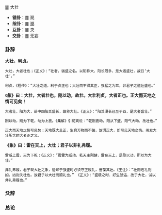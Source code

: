 ䷡ 大壮

+ **错卦**：䷓ 观
+ **综卦**：䷠ 遯
+ **互卦**：䷪ 夬
+ **交卦**：䷘ 无妄

### 卦辞

**大壮，利贞。**

```
大壮，大者壮也；《正义》：“壮者，强盛之名。以阳称大，阳长既多，是大者盛壮，故曰‘大壮’。”

利贞，《程传》：“大壮之道，利于贞正也；大壮而不得其正，强猛之为耳，非君子之道壮盛也。”
```

《**彖》曰：大壮，大者壮也。刚以动，故壮。大壮利贞，大者正也。正大而天地之情可见矣！**

```
大者壮，阳为大，卦中四阳爻盛长，故称大壮。《正义》：“阳爻浸长已至于四，是大者盛壮。”

刚以动，刚为下乾，动为上震。《集解》引荀爽说：“乾刚震动，阳从下盛，阳气大动，故壮也。”

正大而天地之情可见矣；天地既大且正，生育万物而不偏，故谓正大，即可见天地之情。阐发大壮所含的大者正之义。
```

**《象》曰：雷在天上，大壮；君子以非礼弗履。**

```
雷威上震，天为下乾；《正义》：“震雷为威动，乾天主刚健，雷在天上，是刚以动，所以为大壮。” 

非礼弗履，君子观大壮之象，悟知于强盛时必须守正履礼，善葆其壮。《王注》：“壮而违礼则凶，凶则失壮也。故君子以大壮而顺礼也。” 《正义》：“盛极之时，好生骄溢，故于大壮，诫以非礼弗履也。”
```

### 爻辞


### 总论